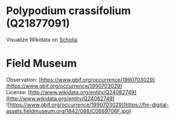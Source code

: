 
Polypodium crassifolium (Q21877091)
===================================
  
Visualize Wikidata on [Scholia](https://scholia.toolforge.org/taxon/Q21877091)
# Field Museum
  
Observation: [https://www.gbif.org/occurrence/1990703029](https://www.gbif.org/occurrence/1990703029)  
License: [http://www.wikidata.org/entity/Q24082749](http://www.wikidata.org/entity/Q24082749)  
![https://www.gbif.org/occurrence/1990703029](https://fm-digital-assets.fieldmuseum.org/1842/088/C0669706F.jpg)